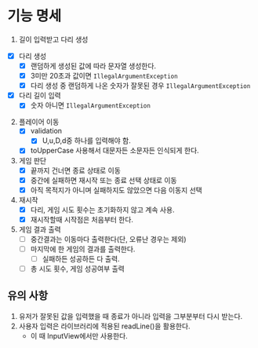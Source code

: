 # 기능 명세

1. 길이 입력받고 다리 생성
-[x] 다리 생성
  -[x] 랜덤하게 생성된 값에 따라 문자열 생성한다. 
  -[x] 3미만 20초과 값이면 `IllegalArgumentException`
  -[x] 다리 생성 중 랜덤하게 나온 숫자가 잘못된 경우 `IllegalArgumentException`
-[x] 다리 길이 입력
  -[x] 숫자 아니면 `IllegalArgumentException`
2. 플레이어 이동
    -[x] validation
        -[x] U,u,D,d중 하나를 입력해야 함.
    -[x] toUpperCase 사용해서 대문자든 소문자든 인식되게 한다.
3. 게임 판단
    -[x] 끝까지 건너면 종료 상태로 이동
    -[x] 중간에 실패하면 재시작 또는 종료 선택 상태로 이동
    -[x] 아직 목적지가 아니며 실패하지도 않았으면 다음 이동지 선택
4. 재시작
    -[x] 다리, 게임 시도 횟수는 초기화하지 않고 계속 사용.
    -[x] 재시작할때 시작점은 처음부터 한다.
5. 게임 결과 출력
    -[ ] 중간결과는 이동마다 출력한다(단, 오류난 경우는 제외)
    -[ ] 마지막에 한 게임의 결과를 출력한다.
        -[ ] 실패하든 성공하든 다 출력.
    -[ ] 총 시도 횟수, 게임 성공여부 출력 

## 유의 사항
1. 유저가 잘못된 값을 입력했을 때 종료가 아니라 입력을 그부분부터 다시 받는다.
2. 사용자 입력은 라이브러리에 적용된 readLine()을 활용한다.
    - 이 때 InputView에서만 사용한다.
